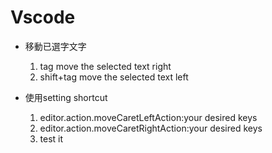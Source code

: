 # Vscode



- 移動已選字文字
  
  1. tag move the selected text right
  2. shift+tag move the selected text left 
- 使用setting shortcut
  1. editor.action.moveCaretLeftAction:your desired keys
  2. editor.action.moveCaretRightAction:your desired keys
  3. test it